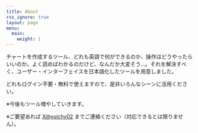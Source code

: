 ```yaml
---
title: About
rss_ignore: true
layout: page
menu:
  main:
    weight: 1
---
```


チャートを作成するツール、どれも英語で何ができるのか、操作はどうやったらいいのか。よく読めばわかるのだけど、なんだか大変そう...。それを解決すべく、ユーザー・インターフェイスを日本語化したツールを用意しました。

どれもログイン不要・無料で使えますので、是非いろんなシーンに活用ください。

※今後もツール増やしていきます。

※ご要望あれば [X@yuichy02](https://twitter.com/yuichy02) までご連絡ください（対応できるとは限りません）。